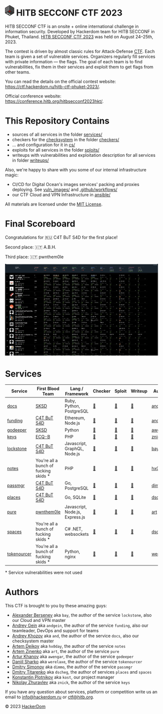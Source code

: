 # <img src="static/hitb-logo.png" width="30" height="35"> HITB SECCONF CTF 2023

HITB SECCONF CTF is an onsite + online international challenge in information security. Developed by Hackerdom team for HITB SECCONF in Phuket, Thailand. [HITB SECCONF CTF 2023](https://ctftime.org/event/2037/) was held on August 24–25th, 2023.

The contest is driven by almost classic rules for Attack-Defense [CTF](https://en.wikipedia.org/wiki/Capture_the_flag_%28cybersecurity%29). Each team is given a set of vulnerable services.
Organizers regularly fill services with private information — the flags.
The goal of each team is to find vulnerabilities, fix them in their services and exploit them to get flags from other teams.

You can read the details on the official contest website: https://ctf.hackerdom.ru/hitb-ctf-phuket-2023/.

Official conference website: https://conference.hitb.org/hitbsecconf2023hkt/.

# This Repository Contains

* sources of all services in the folder [services/](services/)
* checkers for the [checksystem](https://github.com/Hackerdom/checksystem) in the folder [checkers/](checkers/)
* ... and configuration for it in [cs/](cs/)
* exploits for all services in the folder [sploits/](sploits/)
* writeups with vulnerabilities and exploitation description for all services in folder [writeups/](writeups/)

Also, we're happy to share with you some of our internal infrastructure magic:
* CI/CD for Digital Ocean's images services' packing and proxies deploying. See [vuln_images/](vuln_images/) and [.github/workflows/](.github/workflows)
* our CTF Cloud and VPN Infrastructure in [ansible/](ansible/)

All materials are licensed under the [MIT License](LICENSE).

# Final Scoreboard

Congratulations for 🇷🇺 C4T BuT S4D for the first place!

Second place: 🇮🇹 A.B.H.

Third place: 🇮🇹 pwnthem0le

![Final scoreboard](static/scoreboard.jpg)

# Services

| Service | First Blood Team | Lang / Framework | Checker | Sploit | Writeup | Author |
| ------- | ---------------- | ---------------- | ------- | ------ | ------- | ------ |
| [docs](/services/docs/) | [SKSD](https://ctftime.org/team/211952) | Ruby, Python, PostgreSQL | [🔗︎](/checkers/docs/) | [🔗︎](/sploits/docs/) | [🔗︎](/writeups/docs/) | [and](https://github.com/avkhozov) |
| [funding](/services/funding/) | [C4T BuT S4D](https://ctftime.org/team/83435) | Ethereum, Node.js | [🔗︎](/checkers/funding/) | [🔗︎](/sploits/funding/) | [🔗︎](/writeups/funding/) | [andgein](https://github.com/andgein) |
| [godeeper](/services/godeeper/) | [SKSD](https://ctftime.org/team/211952) | Python | [🔗︎](/checkers/godeeper/) | [🔗︎](/sploits/godeeper/) | [🔗︎](/writeups/godeeper/) | [awengar](https://github.com/awengar) |
| [keys](/services/keys/) | [ECQ-B](https://ctftime.org/team/264945) | PHP | [🔗︎](/checkers/keys/) | [🔗︎](/sploits/keys/) | [🔗︎](/writeups/keys/) | [znick](https://github.com/znick) |
| [lockstone](/services/lockstone/) | [C4T BuT S4D](https://ctftime.org/team/83435) | Javascript, GraphQL, Node.js | [🔗︎](/checkers/lockstone/) | [🔗︎](/sploits/lockstone/) | [🔗︎](/writeups/lockstone/) | [bay](https://github.com/alexbers) |
| [notes](/services/notes/) | You're all a bunch of fucking skids \* | PHP | [🔗︎](/checkers/notes/) | [🔗︎](/sploits/notes/) | [🔗︎](/writeups/notes/) | [hx0day](https://github.com/hx0day) |
| [passmgr](/services/passmgr/) | [C4T BuT S4D](https://ctftime.org/team/83435) | Go, PostgreSQL | [🔗︎](/checkers/passmgr/) | [🔗︎](/sploits/passmgr/) | [🔗︎](/writeups/passmgr/) | [dimmo](https://github.com/dimmo) |
| [places](/services/places/) | [C4T BuT S4D](https://ctftime.org/team/83435) | Go, SQLite | [🔗︎](/checkers/places/) | [🔗︎](/sploits/places/) | [🔗︎](/writeups/places/) | [dscheg](https://github.com/dscheg) |
| [pure](/services/pure/) | [pwnthem0le](https://ctftime.org/team/60467) | Javascript, Node.js, Express.js | [🔗︎](/checkers/pure/) | [🔗︎](/sploits/pure/) | [🔗︎](/writeups/pure/) | [art](https://github.com/ar7z1) |
| [spaces](/services/spaces/) | You're all a bunch of fucking skids \* | C# .NET, websockets | [🔗︎](/checkers/spaces/) | [🔗︎](/sploits/spaces/) | [🔗︎](/writeups/spaces/) | [dscheg](https://github.com/dscheg) |
| [tokenourcer](/services/tokenourcer/) | You're all a bunch of fucking skids \* | Python, nginx | [🔗︎](/checkers/tokenourcer/) | [🔗︎](/sploits/tokenourcer/) | [🔗︎](/writeups/tokenourcer/) | [werelaxe](https://github.com/werelaxe) |

\* Service vulnerabilities were not used

# Authors

This CTF is brought to you by these amazing guys:

* [Alexander Bersenev](https://github.com/alexbers) aka `bay`, the author of the service `lockstone`, also our Cloud and VPN master
* [Andrey Gein](https://github.com/andgein) aka `andgein`, the author of the service `funding`, also our teamleader, DevOps and support for teams
* [Andrey Khozov](https://github.com/avkhozov) aka `and`, the author of the service `docs`, also our checksystem master
* [Artem Deikov](https://github.com/hx0day) aka `hx0day`, the author of the service `notes`
* [Artem Zinenko](https://github.com/ar7z1) aka `art`, the author of the service `pure`
* [Artur Khanov](https://github.com/awengar) aka `awengar`, the author of the service `godeeper`
* [Daniil Sharko](https://github.com/werelaxe) aka `werelaxe`, the author of the service `tokenourcer`
* [Dmitry Simonov](https://github.com/dimmo) aka `dimmo`, the author of the service `passmgr`
* [Dmitry Titarenko](https://github.com/dscheg) aka `dscheg`, the author of services `places` and `spaces`
* [Konstantin Plotnikov](https://github.com/kostteg) aka `kost`, our project manager
* [Nikolay Zhuravlev](https://github.com/znick) aka `znick`, the author of the service `keys`

If you have any question about services, platform or competition 
write us an email to [info@hackerdom.ru](mailto:info@hackerdom.ru) or [ctf@hitb.org](mailto:ctf@hitb.org).

© 2023 [HackerDom](http://hackerdom.ru)
